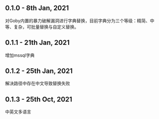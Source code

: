 ## 0.1.0 - 8th Jan, 2021
对Goby内置的暴力破解漏洞进行字典替换，目前字典分为三个等级：精简、中等、复杂，可批量替换与自定义替换。

## 0.1.1 - 21th Jan, 2021
增加mssql字典

## 0.1.2 - 25th Jan, 2021
解决路径中存在中文导致替换失败

## 0.1.3 - 25th Oct, 2021 
中英文多语言
